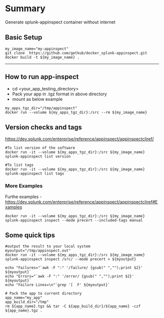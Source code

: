# Summary 
Generate splunk-appinspect container without internet

## Basic Setup
```
my_image_name="my-appinspect"
git clone  https://github.com/getkub/docker_splunk-appinspect.git
docker build -t ${my_image_name} .
```

---
## How to run app-inspect
- cd <your_app_testing_directory>
- Pack your app in .tgz format in above directory
- mount as below example
```
my_apps_tgz_dir="/tmp/appinspect"
docker run --volume ${my_apps_tgz_dir}:/src --rm ${my_image_name}
```

## Version checks and tags
https://dev.splunk.com/enterprise/reference/appinspect/appinspectcliref/ 
```
#To list version of the software 
docker run -it --volume ${my_apps_tgz_dir}:/src ${my_image_name} splunk-appinspect list version

#To list tags
docker run -it --volume ${my_apps_tgz_dir}:/src ${my_image_name} splunk-appinspect list tags

```

### More Examples
Furthe examples - https://dev.splunk.com/enterprise/reference/appinspect/appinspectcliref#Examples
```
docker run -it --volume ${my_apps_tgz_dir}:/src ${my_image_name} splunk-appinspect inspect --mode precert --included-tags manual 

```


## Some quick tips
```
#output the result to your local system
myoutput="/tmp/appinspect.out"
docker run -it --volume ${my_apps_tgz_dir}:/src ${my_image_name} splunk-appinspect inspect /src/ --mode precert > ${myoutput}

echo "Failures="`awk -F ":" '/failure/ {gsub(" ","");print $2}' ${myoutput}`
echo "Errors="`awk -F ":" '/error/ {gsub(" ","");print $2}' ${myoutput}`
echo "Failure Lines=\n"`grep '[  F' ${myoutput}`

# Pack the app to current directory
app_name="my_app"
app_build_dir="/tmp"
rm ${app_name}.tgz && tar -C ${app_build_dir}/${app_name} -czf ${app_name}.tgz .
```